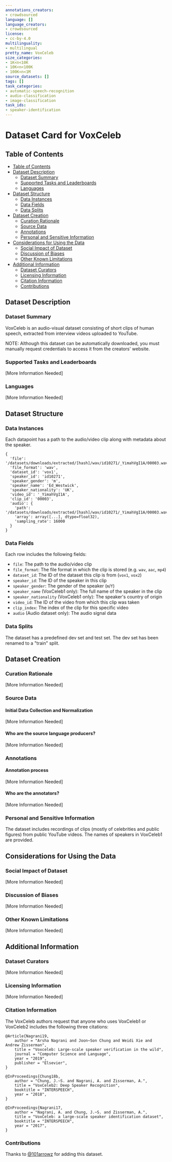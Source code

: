 ```yaml
---
annotations_creators:
- crowdsourced
language: []
language_creators:
- crowdsourced
license:
- cc-by-4.0
multilinguality:
- multilingual
pretty_name: VoxCeleb
size_categories:
- 1K<n<10K
- 10K<n<100K
- 100K<n<1M
source_datasets: []
tags: []
task_categories:
- automatic-speech-recognition
- audio-classification
- image-classification
task_ids:
- speaker-identification
---
```


# Dataset Card for VoxCeleb

## Table of Contents
- [Table of Contents](#table-of-contents)
- [Dataset Description](#dataset-description)
  - [Dataset Summary](#dataset-summary)
  - [Supported Tasks and Leaderboards](#supported-tasks-and-leaderboards)
  - [Languages](#languages)
- [Dataset Structure](#dataset-structure)
  - [Data Instances](#data-instances)
  - [Data Fields](#data-fields)
  - [Data Splits](#data-splits)
- [Dataset Creation](#dataset-creation)
  - [Curation Rationale](#curation-rationale)
  - [Source Data](#source-data)
  - [Annotations](#annotations)
  - [Personal and Sensitive Information](#personal-and-sensitive-information)
- [Considerations for Using the Data](#considerations-for-using-the-data)
  - [Social Impact of Dataset](#social-impact-of-dataset)
  - [Discussion of Biases](#discussion-of-biases)
  - [Other Known Limitations](#other-known-limitations)
- [Additional Information](#additional-information)
  - [Dataset Curators](#dataset-curators)
  - [Licensing Information](#licensing-information)
  - [Citation Information](#citation-information)
  - [Contributions](#contributions)

## Dataset Description

### Dataset Summary

VoxCeleb is an audio-visual dataset consisting of short clips of human speech, extracted from interview videos uploaded to YouTube.

NOTE: Although this dataset can be automatically downloaded, you must manually request credentials to access it from the creators' website.

### Supported Tasks and Leaderboards

[More Information Needed]

### Languages

[More Information Needed]

## Dataset Structure

### Data Instances

Each datapoint has a path to the audio/video clip along with metadata about the speaker.

```
{
  'file': '/datasets/downloads/extracted/[hash]/wav/id10271/_YimahVgI1A/00003.wav',
  'file_format': 'wav',
  'dataset_id': 'vox1',
  'speaker_id': 'id10271',
  'speaker_gender': 'm',
  'speaker_name': 'Ed_Westwick',
  'speaker_nationality': 'UK',
  'video_id': '_YimahVgI1A',
  'clip_id': '00003',
  'audio': {
    'path': '/datasets/downloads/extracted/[hash]/wav/id10271/_YimahVgI1A/00003.wav',
    'array': array([...], dtype=float32),
    'sampling_rate': 16000
  }
}
```

### Data Fields

Each row includes the following fields:
- `file`: The path to the audio/video clip
- `file_format`: The file format in which the clip is stored (e.g. `wav`, `aac`, `mp4`)
- `dataset_id`: The ID of the dataset this clip is from (`vox1`, `vox2`)
- `speaker_id`: The ID of the speaker in this clip
- `speaker_gender`: The gender of the speaker (`m`/`f`)
- `speaker_name` (VoxCeleb1 only): The full name of the speaker in the clip
- `speaker_nationality` (VoxCeleb1 only): The speaker's country of origin
- `video_id`: The ID of the video from which this clip was taken
- `clip_index`: The index of the clip for this specific video
- `audio` (Audio dataset only): The audio signal data

### Data Splits

The dataset has a predefined dev set and test set. The dev set has been renamed to a "train" split.

## Dataset Creation

### Curation Rationale

[More Information Needed]

### Source Data

#### Initial Data Collection and Normalization

[More Information Needed]

#### Who are the source language producers?

[More Information Needed]

### Annotations

#### Annotation process

[More Information Needed]

#### Who are the annotators?

[More Information Needed]

### Personal and Sensitive Information

The dataset includes recordings of clips (mostly of celebrities and public figures) from public YouTube videos. The names of speakers in VoxCeleb1 are provided.

## Considerations for Using the Data

### Social Impact of Dataset

[More Information Needed]

### Discussion of Biases

[More Information Needed]

### Other Known Limitations

[More Information Needed]

## Additional Information

### Dataset Curators

[More Information Needed]

### Licensing Information

[More Information Needed]

### Citation Information

The VoxCeleb authors request that anyone who uses VoxCeleb1 or VoxCeleb2 includes the following three citations:
```
@Article{Nagrani19,
    author = "Arsha Nagrani and Joon~Son Chung and Weidi Xie and Andrew Zisserman",
    title = "Voxceleb: Large-scale speaker verification in the wild",
    journal = "Computer Science and Language",
    year = "2019",
    publisher = "Elsevier",
}

@InProceedings{Chung18b,
    author = "Chung, J.~S. and Nagrani, A. and Zisserman, A.",
    title = "VoxCeleb2: Deep Speaker Recognition",
    booktitle = "INTERSPEECH",
    year = "2018",
}

@InProceedings{Nagrani17,
    author = "Nagrani, A. and Chung, J.~S. and Zisserman, A.",
    title = "VoxCeleb: a large-scale speaker identification dataset",
    booktitle = "INTERSPEECH",
    year = "2017",
}
```

### Contributions

Thanks to [@101arrowz](https://github.com/101arrowz) for adding this dataset.
